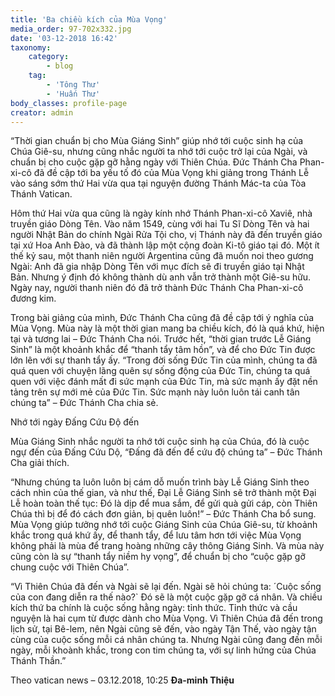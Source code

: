 ```yaml
---
title: 'Ba chiều kích của Mùa Vọng'
media_order: 97-702x332.jpg
date: '03-12-2018 16:42'
taxonomy:
    category:
        - blog
    tag:
        - 'Tông Thư'
        - 'Huấn Thư'
body_classes: profile-page
creator: admin
---
```


“Thời gian chuẩn bị cho Mùa Giáng Sinh” giúp nhớ tới cuộc sinh hạ của Chúa Giê-su, nhưng cũng nhắc người ta nhớ tới cuộc trở lại của Ngài, và chuẩn bị cho cuộc gặp gỡ hằng ngày với Thiên Chúa. Đức Thánh Cha Phan-xi-cô đã đề cập tới ba yếu tố đó của Mùa Vọng khi giảng trong Thánh Lễ vào sáng sớm thứ Hai vừa qua tại nguyện đường Thánh Mác-ta của Tòa Thánh Vatican.

Hôm thứ Hai vừa qua cũng là ngày kính nhớ Thánh Phan-xi-cô Xaviê, nhà truyền giáo Dòng Tên. Vào năm 1549, cùng với hai Tu Sĩ Dòng Tên và hai người Nhật Bản do chính Ngài Rửa Tội cho, vị Thánh này đã đến truyền giáo tại xứ Hoa Anh Đào, và đã thành lập một cộng đoàn Ki-tô giáo tại đó. Một ít thế kỷ sau, một thanh niên người Argentina cũng đã muốn noi theo gương Ngài: Anh đã gia nhập Dòng Tên với mục đích sẽ đi truyền giáo tại Nhật Bản. Nhưng ý định đó không thành dù anh vẫn trở thành một Giê-su hữu. Ngày nay, người thanh niên đó đã trở thành Đức Thánh Cha Phan-xi-cô đương kim.

Trong bài giảng của mình, Đức Thánh Cha cũng đã đề cập tới ý nghĩa của Mùa Vọng. Mùa này là một thời gian mang ba chiều kích, đó là quá khứ, hiện tại và tương lai – Đức Thánh Cha nói. Trước hết, “thời gian trước Lễ Giáng Sinh” là một khoảnh khắc để “thanh tẩy tâm hồn”, và để cho Đức Tin được lớn lên với sự thanh tẩy ấy. “Trong đời sống Đức Tin của mình, chúng ta đã quá quen với chuyện lãng quên sự sống động của Đức Tin, chúng ta quá quen với việc đánh mất đi sức mạnh của Đức Tin, mà sức mạnh ấy đặt nền tảng trên sự mới mẻ của Đức Tin. Sức mạnh này luôn luôn tái canh tân chúng ta” – Đức Thánh Cha chia sẻ.

Nhớ tới ngày Đấng Cứu Độ đến

Mùa Giáng Sinh nhắc người ta nhớ tới cuộc sinh hạ của Chúa, đó là cuộc ngự đến của Đấng Cứu Dộ, “Đấng đã đến để cứu độ chúng ta” – Đức Thánh Cha giải thích.

“Nhưng chúng ta luôn luôn bị cám dỗ muốn trình bày Lễ Giáng Sinh theo cách nhìn của thế gian, và như thế, Đại Lễ Giáng Sinh sẽ trở thành một Đại Lễ hoàn toàn thế tục: Đó là dịp để mua sắm, để gửi quà gửi cáp, còn Thiên Chúa thì bị để đó cách đơn giản, bị quên luôn!” – Đức Thánh Cha bổ sung. Mùa Vọng giúp tưởng nhớ tới cuộc Giáng Sinh của Chúa Giê-su, từ khoảnh khắc trong quá khứ ấy, để thanh tẩy, để lưu tâm hơn tới việc Mùa Vọng không phải là mùa để trang hoàng những cây thông Giáng Sinh. Và mùa này cũng còn là sự “thanh tẩy niềm hy vọng”, để chuẩn bị cho “cuộc gặp gỡ chung cuộc với Thiên Chúa”.

“Vì Thiên Chúa đã đến và Ngài sẽ lại đến. Ngài sẽ hỏi chúng ta: ´Cuộc sống của con đang diễn ra thế nào?` Đó sẽ là một cuộc gặp gỡ cá nhân. Và chiều kích thứ ba chính là cuộc sống hằng ngày: tỉnh thức. Tỉnh thức và cầu nguyện là hai cụm từ được dành cho Mùa Vọng. Vì Thiên Chúa đã đến trong lịch sử, tại Bê-lem, nên Ngài cũng sẽ đến, vào ngày Tận Thế, vào ngày tận cùng của cuộc sống mỗi cá nhân chúng ta. Nhưng Ngài cũng đang đến mỗi ngày, mỗi khoành khắc, trong con tim chúng ta, với sự linh hứng của Chúa Thánh Thần.”

Theo vatican news – 03.12.2018, 10:25
**Đa-minh Thiệu**